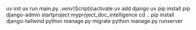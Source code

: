 uv init 
uv run main.py
.venv\Scripts\activate
uv add django
uv pip install pip
django-admin startproject myproject_doc_intelligence
cd ..
pip install django-tailwind
python manage.py migrate
python manage.py runserver